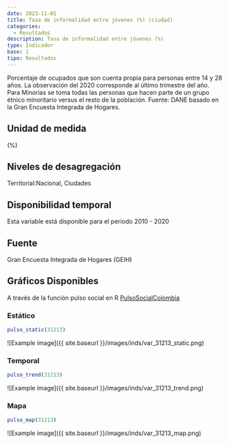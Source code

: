 ```yaml
---
date: 2023-11-01
title: Tasa de informalidad entre jóvenes (%) (ciudad)
categories:
  - Resultados
description: Tasa de informalidad entre jóvenes (%)
type: Indicador
base: 1
tipo: Resultados
--- 
```


Porcentaje de ocupados que son cuenta propia para personas entre 14 y 28 años. La observación del 2020 corresponde al último trimestre del año. Para Minorias se toma todas las personas que hacen parte de un grupo étnico minoritario versus el resto de la población.
Fuente: DANE basado en la Gran Encuesta Integrada de Hogares.

## Unidad de medida
(%)

## Niveles de desagregación
Territorial:Nacional, Ciudades

## Disponibilidad temporal
Esta variable está disponible para el periodo 2010 - 2020

## Fuente
Gran Encuesta Integrada de Hogares (GEIH)

## Gráficos Disponibles

A través de la función pulso social en R [PulsoSocialColombia](https://github.com/pulsosocialcolombia/PulsoSocialColombia)

### Estático

``` R
pulso_static(31213)
```

![Example image]({{ site.baseurl }}/images/inds/var_31213_static.png)

### Temporal

``` R
pulso_trend(31213)
```

![Example image]({{ site.baseurl }}/images/inds/var_31213_trend.png)

### Mapa

``` R
pulso_map(31213)
```

![Example image]({{ site.baseurl }}/images/inds/var_31213_map.png)